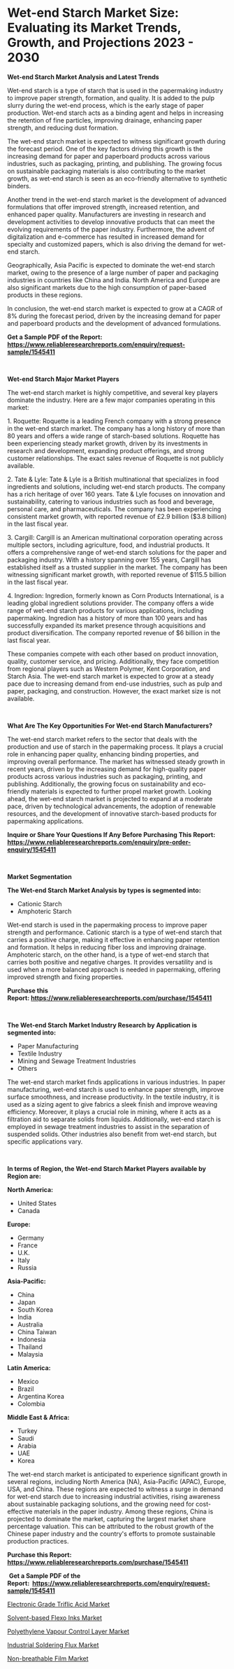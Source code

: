 <p><h1>Wet-end Starch Market Size: Evaluating its Market Trends, Growth, and Projections 2023 - 2030</h1></p><p><strong>Wet-end Starch Market Analysis and Latest Trends</strong></p>
<p><p>Wet-end starch is a type of starch that is used in the papermaking industry to improve paper strength, formation, and quality. It is added to the pulp slurry during the wet-end process, which is the early stage of paper production. Wet-end starch acts as a binding agent and helps in increasing the retention of fine particles, improving drainage, enhancing paper strength, and reducing dust formation.</p><p>The wet-end starch market is expected to witness significant growth during the forecast period. One of the key factors driving this growth is the increasing demand for paper and paperboard products across various industries, such as packaging, printing, and publishing. The growing focus on sustainable packaging materials is also contributing to the market growth, as wet-end starch is seen as an eco-friendly alternative to synthetic binders.</p><p>Another trend in the wet-end starch market is the development of advanced formulations that offer improved strength, increased retention, and enhanced paper quality. Manufacturers are investing in research and development activities to develop innovative products that can meet the evolving requirements of the paper industry. Furthermore, the advent of digitalization and e-commerce has resulted in increased demand for specialty and customized papers, which is also driving the demand for wet-end starch.</p><p>Geographically, Asia Pacific is expected to dominate the wet-end starch market, owing to the presence of a large number of paper and packaging industries in countries like China and India. North America and Europe are also significant markets due to the high consumption of paper-based products in these regions.</p><p>In conclusion, the wet-end starch market is expected to grow at a CAGR of 8% during the forecast period, driven by the increasing demand for paper and paperboard products and the development of advanced formulations.</p></p>
<p><strong>Get a Sample PDF of the Report:&nbsp; <a href="https://www.reliableresearchreports.com/enquiry/request-sample/1545411">https://www.reliableresearchreports.com/enquiry/request-sample/1545411</a></strong></p>
<p>&nbsp;</p>
<p><strong>Wet-end Starch Major Market Players</strong></p>
<p><p>The wet-end starch market is highly competitive, and several key players dominate the industry. Here are a few major companies operating in this market:</p><p>1. Roquette: Roquette is a leading French company with a strong presence in the wet-end starch market. The company has a long history of more than 80 years and offers a wide range of starch-based solutions. Roquette has been experiencing steady market growth, driven by its investments in research and development, expanding product offerings, and strong customer relationships. The exact sales revenue of Roquette is not publicly available.</p><p>2. Tate & Lyle: Tate & Lyle is a British multinational that specializes in food ingredients and solutions, including wet-end starch products. The company has a rich heritage of over 160 years. Tate & Lyle focuses on innovation and sustainability, catering to various industries such as food and beverage, personal care, and pharmaceuticals. The company has been experiencing consistent market growth, with reported revenue of £2.9 billion ($3.8 billion) in the last fiscal year.</p><p>3. Cargill: Cargill is an American multinational corporation operating across multiple sectors, including agriculture, food, and industrial products. It offers a comprehensive range of wet-end starch solutions for the paper and packaging industry. With a history spanning over 155 years, Cargill has established itself as a trusted supplier in the market. The company has been witnessing significant market growth, with reported revenue of $115.5 billion in the last fiscal year.</p><p>4. Ingredion: Ingredion, formerly known as Corn Products International, is a leading global ingredient solutions provider. The company offers a wide range of wet-end starch products for various applications, including papermaking. Ingredion has a history of more than 100 years and has successfully expanded its market presence through acquisitions and product diversification. The company reported revenue of $6 billion in the last fiscal year.</p><p>These companies compete with each other based on product innovation, quality, customer service, and pricing. Additionally, they face competition from regional players such as Western Polymer, Kent Corporation, and Starch Asia. The wet-end starch market is expected to grow at a steady pace due to increasing demand from end-use industries, such as pulp and paper, packaging, and construction. However, the exact market size is not available.</p></p>
<p>&nbsp;</p>
<p><strong>What Are The Key Opportunities For Wet-end Starch Manufacturers?</strong></p>
<p><p>The wet-end starch market refers to the sector that deals with the production and use of starch in the papermaking process. It plays a crucial role in enhancing paper quality, enhancing binding properties, and improving overall performance. The market has witnessed steady growth in recent years, driven by the increasing demand for high-quality paper products across various industries such as packaging, printing, and publishing. Additionally, the growing focus on sustainability and eco-friendly materials is expected to further propel market growth. Looking ahead, the wet-end starch market is projected to expand at a moderate pace, driven by technological advancements, the adoption of renewable resources, and the development of innovative starch-based products for papermaking applications.</p></p>
<p><strong>Inquire or Share Your Questions If Any Before Purchasing This Report: <a href="https://www.reliableresearchreports.com/enquiry/pre-order-enquiry/1545411">https://www.reliableresearchreports.com/enquiry/pre-order-enquiry/1545411</a></strong></p>
<p>&nbsp;</p>
<p><strong>Market Segmentation</strong></p>
<p><strong>The Wet-end Starch Market Analysis by types is segmented into:</strong></p>
<p><ul><li>Cationic Starch</li><li>Amphoteric Starch</li></ul></p>
<p><p>Wet-end starch is used in the papermaking process to improve paper strength and performance. Cationic starch is a type of wet-end starch that carries a positive charge, making it effective in enhancing paper retention and formation. It helps in reducing fiber loss and improving drainage. Amphoteric starch, on the other hand, is a type of wet-end starch that carries both positive and negative charges. It provides versatility and is used when a more balanced approach is needed in papermaking, offering improved strength and fixing properties.</p></p>
<p><strong>Purchase this Report:&nbsp;<a href="https://www.reliableresearchreports.com/purchase/1545411">https://www.reliableresearchreports.com/purchase/1545411</a></strong></p>
<p>&nbsp;</p>
<p><strong>The Wet-end Starch Market Industry Research by Application is segmented into:</strong></p>
<p><ul><li>Paper Manufacturing</li><li>Textile Industry</li><li>Mining and Sewage Treatment Industries</li><li>Others</li></ul></p>
<p><p>The wet-end starch market finds applications in various industries. In paper manufacturing, wet-end starch is used to enhance paper strength, improve surface smoothness, and increase productivity. In the textile industry, it is used as a sizing agent to give fabrics a sleek finish and improve weaving efficiency. Moreover, it plays a crucial role in mining, where it acts as a filtration aid to separate solids from liquids. Additionally, wet-end starch is employed in sewage treatment industries to assist in the separation of suspended solids. Other industries also benefit from wet-end starch, but specific applications vary.</p></p>
<p>&nbsp;</p>
<p><strong>In terms of Region, the Wet-end Starch Market Players available by Region are:</strong></p>
<p>
    <p> <strong> North America: </strong>
        <ul>
            <li>United States</li>
            <li>Canada</li>
        </ul>
        </p> 
    <p> <strong> Europe: </strong>
        <ul>
            <li>Germany</li>
            <li>France</li>
            <li>U.K.</li>
            <li>Italy</li>
            <li>Russia</li>
        </ul>
        </p> 
    <p> <strong> Asia-Pacific: </strong>
        <ul>
            <li>China</li>
            <li>Japan</li>
            <li>South Korea</li>
            <li>India</li>
            <li>Australia</li>
            <li>China Taiwan</li>
            <li>Indonesia</li>
            <li>Thailand</li>
            <li>Malaysia</li>
        </ul>
        </p> 
    <p> <strong> Latin America: </strong>
        <ul>
            <li>Mexico</li>
            <li>Brazil</li>
            <li>Argentina Korea</li>
            <li>Colombia</li>
        </ul>
        </p> 
    <p> <strong> Middle East & Africa: </strong>
        <ul>
            <li>Turkey</li>
            <li>Saudi</li>
            <li>Arabia</li>
            <li>UAE</li>
            <li>Korea</li>
        </ul>
    </p>
    </p>
<p><p>The wet-end starch market is anticipated to experience significant growth in several regions, including North America (NA), Asia-Pacific (APAC), Europe, USA, and China. These regions are expected to witness a surge in demand for wet-end starch due to increasing industrial activities, rising awareness about sustainable packaging solutions, and the growing need for cost-effective materials in the paper industry. Among these regions, China is projected to dominate the market, capturing the largest market share percentage valuation. This can be attributed to the robust growth of the Chinese paper industry and the country's efforts to promote sustainable production practices.</p></p>
<p><strong>Purchase this Report: <a href="https://www.reliableresearchreports.com/purchase/1545411">https://www.reliableresearchreports.com/purchase/1545411</a></strong></p>
<p>&nbsp;<strong>Get a Sample PDF of the Report:&nbsp;&nbsp;<a href="https://www.reliableresearchreports.com/enquiry/request-sample/1545411">https://www.reliableresearchreports.com/enquiry/request-sample/1545411</a></strong></p>
<p><strong></strong></p>
<p><p><a href="https://github.com/merzlyukov93/Market-Research-Report-List-1/blob/main/electronic-grade-triflic-acid-market.md">Electronic Grade Triflic Acid Market</a></p><p><a href="https://github.com/sndrkn/Market-Research-Report-List-1/blob/main/solvent-based-flexo-inks-market.md">Solvent-based Flexo Inks Market</a></p><p><a href="https://github.com/amae102299/Market-Research-Report-List-1/blob/main/polyethylene-vapour-control-layer-market.md">Polyethylene Vapour Control Layer Market</a></p><p><a href="https://github.com/sofyaavrova/Market-Research-Report-List-1/blob/main/industrial-soldering-flux-market.md">Industrial Soldering Flux Market</a></p><p><a href="https://github.com/melchekhinf/Market-Research-Report-List-1/blob/main/non-breathable-film-market.md">Non-breathable Film Market</a></p></p>